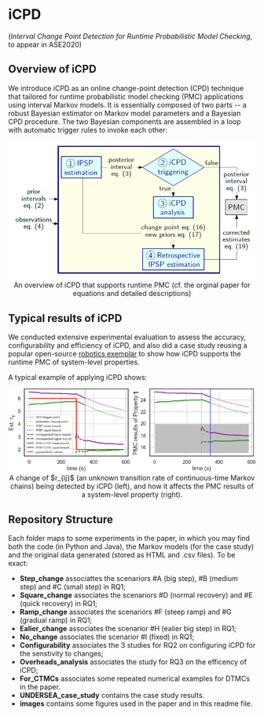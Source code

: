 # iCPD
(*Interval Change Point Detection for Runtime Probabilistic Model Checking*, to appear in ASE2020)

## Overview of iCPD
We introduce iCPD as an online change-point detection (CPD) technique that tailored for runtime probabilistic model checking (PMC) applications using interval Markov models. It is essentially composed of two parts -- a robust Bayesian estimator on Markov model parameters and a Bayesian CPD procedure. The two Bayesian components are assembled in a loop with automatic trigger rules to invoke each other:


<p align="center">
  <img src="images/fig_work_flow.png" width="500" alt="iCPD work flow">
  <br />
  An overview of iCPD that supports runtime PMC (cf. the orginal paper for equations and detailed descriptions)
  <br />
</p>


## Typical results of iCPD
We conducted extensive experimental evaluation to assess the accuracy, configurability and efficiency of iCPD, and also did a case study
reusing a popular open-source [robotics exemplar](http://eprints.whiterose.ac.uk/113455/1/SEAMS_2017_UNDERSEA.pdf) to show how iCPD supports the runtime PMC of system-level properties.

A typical example of applying iCPD shows:

<p align="center">
  <img src="images/fig_undersea_example_for_readme.png" width="600" alt="iCPD results">
  <br />
  A change of $r_{ij}$ (an unknown transition rate of continuous-time Markov chains) being detected by iCPD (left), and how it affects the PMC results of a system-level property (right).
  <br />
</p>



## Repository Structure
Each folder maps to some experiments in the paper, in which you may find both the code (in Python and Java), the Markov models (for the case study) and the original data generated (stored as HTML and .csv files). To be exact:
* **Step_change** associattes the scenariors #A (big step), #B (medium step) and #C (small step) in RQ1;
* **Square_change** associates the scenariors #D (normal recovery) and #E (quick recovery) in RQ1;
* **Ramp_change** associates the scenariors #F (steep ramp) and #G (gradual ramp) in RQ1;
* **Ealier_change** associates the scenarior #H (ealier big step) in RQ1;
* **No_change** associates the scenarior #I (fixed) in RQ1;
* **Configurability** associates the 3 studies for RQ2 on configuring iCPD for the senstivity to changes;
* **Overheads_analysis** associates the study for RQ3 on the efficency of iCPD;
* **For_CTMCs** associates some repeated numerical examples for DTMCs in the paper.
* **UNDERSEA_case_study** contains the case study results.
* **images** contains some figures used in the paper and in this readme file.



